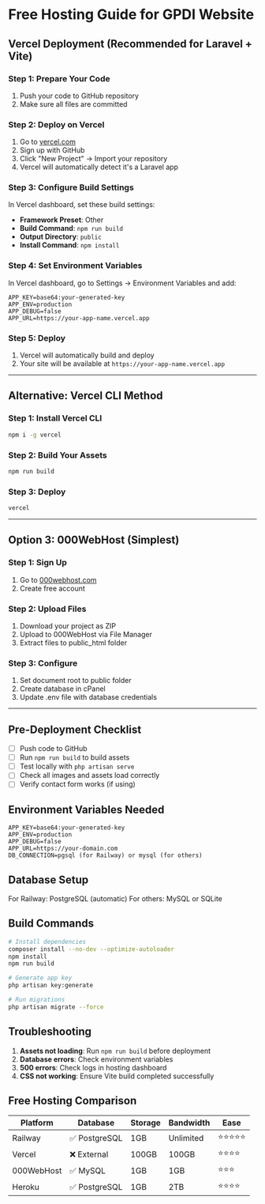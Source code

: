 # Free Hosting Guide for GPDI Website

## Vercel Deployment (Recommended for Laravel + Vite)

### Step 1: Prepare Your Code
1. Push your code to GitHub repository
2. Make sure all files are committed

### Step 2: Deploy on Vercel
1. Go to [vercel.com](https://vercel.com)
2. Sign up with GitHub
3. Click "New Project" → Import your repository
4. Vercel will automatically detect it's a Laravel app

### Step 3: Configure Build Settings
In Vercel dashboard, set these build settings:
- **Framework Preset**: Other
- **Build Command**: `npm run build`
- **Output Directory**: `public`
- **Install Command**: `npm install`

### Step 4: Set Environment Variables
In Vercel dashboard, go to Settings → Environment Variables and add:
```
APP_KEY=base64:your-generated-key
APP_ENV=production
APP_DEBUG=false
APP_URL=https://your-app-name.vercel.app
```

### Step 5: Deploy
1. Vercel will automatically build and deploy
2. Your site will be available at `https://your-app-name.vercel.app`

---

## Alternative: Vercel CLI Method

### Step 1: Install Vercel CLI
```bash
npm i -g vercel
```

### Step 2: Build Your Assets
```bash
npm run build
```

### Step 3: Deploy
```bash
vercel
```

---

## Option 3: 000WebHost (Simplest)

### Step 1: Sign Up
1. Go to [000webhost.com](https://000webhost.com)
2. Create free account

### Step 2: Upload Files
1. Download your project as ZIP
2. Upload to 000WebHost via File Manager
3. Extract files to public_html folder

### Step 3: Configure
1. Set document root to public folder
2. Create database in cPanel
3. Update .env file with database credentials

---

## Pre-Deployment Checklist

- [ ] Push code to GitHub
- [ ] Run `npm run build` to build assets
- [ ] Test locally with `php artisan serve`
- [ ] Check all images and assets load correctly
- [ ] Verify contact form works (if using)

## Environment Variables Needed

```
APP_KEY=base64:your-generated-key
APP_ENV=production
APP_DEBUG=false
APP_URL=https://your-domain.com
DB_CONNECTION=pgsql (for Railway) or mysql (for others)
```

## Database Setup

For Railway: PostgreSQL (automatic)
For others: MySQL or SQLite

## Build Commands

```bash
# Install dependencies
composer install --no-dev --optimize-autoloader
npm install
npm run build

# Generate app key
php artisan key:generate

# Run migrations
php artisan migrate --force
```

## Troubleshooting

1. **Assets not loading**: Run `npm run build` before deployment
2. **Database errors**: Check environment variables
3. **500 errors**: Check logs in hosting dashboard
4. **CSS not working**: Ensure Vite build completed successfully

## Free Hosting Comparison

| Platform | Database | Storage | Bandwidth | Ease |
|----------|----------|---------|-----------|------|
| Railway | ✅ PostgreSQL | 1GB | Unlimited | ⭐⭐⭐⭐⭐ |
| Vercel | ❌ External | 100GB | 100GB | ⭐⭐⭐⭐ |
| 000WebHost | ✅ MySQL | 1GB | 1GB | ⭐⭐⭐ |
| Heroku | ✅ PostgreSQL | 1GB | 2TB | ⭐⭐⭐⭐ |
